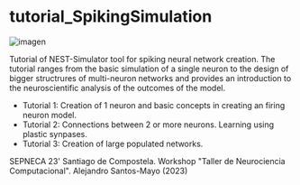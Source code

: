 # tutorial_SpikingSimulation
![imagen](https://github.com/ASantosMayo/tutorial_SpikingSimulation/assets/49512269/addd0d90-f368-444d-b067-9f1a6f2b40f3) 


Tutorial of NEST-Simulator tool for spiking neural network creation. The tutorial ranges from the basic simulation of a single neuron to the design of bigger structrures of multi-neuron networks and provides an introduction to the neuroscientific analysis of the outcomes of the model.


- Tutorial 1: Creation of 1 neuron and basic concepts in creating an firing neuron model.
- Tutorial 2: Connections between 2 or more neurons. Learning using plastic synpases.
- Tutorial 3: Creation of large populated networks.

SEPNECA 23' Santiago de Compostela. Workshop "Taller de Neurociencia Computacional". Alejandro Santos-Mayo (2023)

